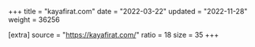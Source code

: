 +++
title = "kayafirat.com"
date = "2022-03-22"
updated = "2022-11-28"
weight = 36256

[extra]
source = "https://kayafirat.com/"
ratio = 18
size = 35
+++

